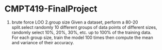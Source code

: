# CMPT419-FinalProject
1. brute force LOO
2.group size
Given a dataset, perform a 80-20 split.select randomly 10 different groups of data points of different sizes, randomly select 10%, 20%, 30%, etc. up to 100% of the training data. For each group size, train the model 100 times then compute the mean and variance of their accuracy. 